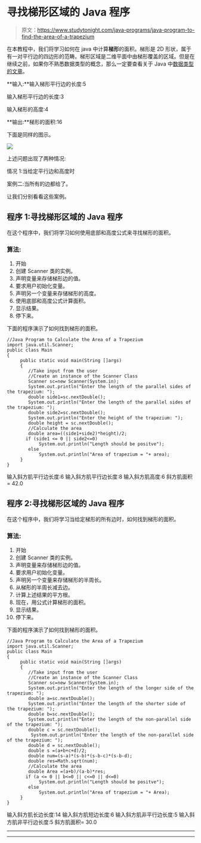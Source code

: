 # 寻找梯形区域的 Java 程序

> 原文：<https://www.studytonight.com/java-programs/java-program-to-find-the-area-of-a-trapezium>

在本教程中，我们将学习如何在 java 中计算**梯形**的面积。梯形是 2D 形状，属于有一对平行边的四边形的范畴。梯形区域是二维平面中由梯形覆盖的区域。但是在继续之前，如果你不熟悉数据类型的概念，那么一定要查看关于 Java 中[数据类型的文章](https://www.studytonight.com/java/datatypes-and-identifier.php)。

**输入:**输入梯形平行边的长度:5

输入梯形平行边的长度:3

输入梯形的高度:4

**输出:**梯形的面积:16

下面是同样的图示。

![](../Images/942dd9739fe4bb908481918aa6615749.png)

上述问题出现了两种情况:

情况 1:当给定平行边和高度时

案例二:当所有的边都给了。

让我们分别看看这些案例。

## 程序 1:寻找梯形区域的 Java 程序

在这个程序中，我们将学习如何使用底部和高度公式来寻找梯形的面积。

### 算法:

1.  开始
2.  创建 Scanner 类的实例。
3.  声明变量来存储梯形边的值。
4.  要求用户初始化变量。
5.  声明另一个变量来存储梯形的高度。
6.  使用底部和高度公式计算面积。
7.  显示结果。
8.  停下来。

下面的程序演示了如何找到梯形的面积。

```
//Java Program to Calculate the Area of a Trapezium
import java.util.Scanner;
public class Main
{
     public static void main(String []args)
     {
        //Take input from the user 
        //Create an instance of the Scanner Class
        Scanner sc=new Scanner(System.in);
        System.out.println("Enter the length of the parallel sides of the trapezium: ");
        double side1=sc.nextDouble();
        System.out.println("Enter the length of the parallel sides of the trapezium: ");
        double side2=sc.nextDouble();
        System.out.println("Enter the height of the trapezium: ");
        double height = sc.nextDouble();
        //Calculate the area
        double area=((side1+side2)*height)/2;
       if (side1 <= 0 || side2<=0)
            System.out.println("Length should be positve");
        else
            System.out.println("Area of trapezium = "+ area);
     }
}
```

输入斜方肌平行边长度:6
输入斜方肌平行边长度:8
输入斜方肌高度:6
斜方肌面积= 42.0

## 程序 2:寻找梯形区域的 Java 程序

在这个程序中，我们将学习当给定梯形的所有边时，如何找到梯形的面积。

### 算法:

1.  开始
2.  创建 Scanner 类的实例。
3.  声明变量来存储梯形边的值。
4.  要求用户初始化变量。
5.  声明另一个变量来存储梯形的半周长。
6.  从梯形的半周长减去边。
7.  计算上述结果的平方根。
8.  现在，用公式计算梯形的面积。
9.  显示结果。
10.  停下来。

下面的程序演示了如何找到梯形的面积。

```
//Java Program to Calculate the Area of a Trapezium
import java.util.Scanner;
public class Main
{
     public static void main(String []args)
     {
        //Take input from the user 
        //Create an instance of the Scanner Class
        Scanner sc=new Scanner(System.in);
        System.out.println("Enter the length of the longer side of the trapezium: ");
        double a=sc.nextDouble();
        System.out.println("Enter the length of the shorter side of the trapezium: ");
        double b=sc.nextDouble();
        System.out.println("Enter the length of the non-parallel side of the trapezium: ");
        double c = sc.nextDouble();
         System.out.println("Enter the length of the non-parallel side of the trapezium: ");
        double d = sc.nextDouble();
        double s =(a+b+c+d)/2;
        double num=(s-a)*(s-b)*(s-b-c)*(s-b-d);
        double res=Math.sqrt(num);
        //Calculate the area
        double Area =(a+b)/(a-b)*res;
       if (a <= 0 || b<=0 || c<=0 || d<=0)
            System.out.println("Length should be positve");
        else
            System.out.println("Area of trapezium = "+ Area);
     }
}
```

输入斜方肌长边长度:14
输入斜方肌短边长度:6
输入斜方肌非平行边长度:5
输入斜方肌非平行边长度:5
斜方肌面积= 30.0

* * *

* * *